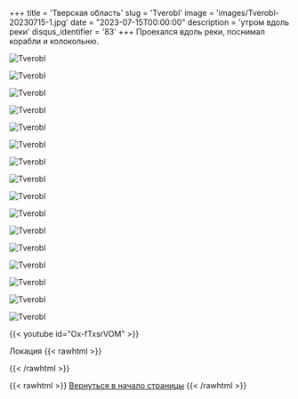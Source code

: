 +++
title = 'Тверская область'
slug = 'Tverobl'
image = 'images/Tverobl-20230715-1.jpg'
date = "2023-07-15T00:00:00"
description = 'утром вдоль реки'
disqus_identifier = '83'
+++
Проехался вдоль реки, поснимал корабли и колокольню.

![Tverobl](/images/Tverobl-20230715-2.jpg)

![Tverobl](/images/Tverobl-20230715-3.jpg)

![Tverobl](/images/Tverobl-20230715-4.jpg)

![Tverobl](/images/Tverobl-20230715-5.jpg)

![Tverobl](/images/Tverobl-20230715-6.jpg)

![Tverobl](/images/Tverobl-20230715-7.jpg)

![Tverobl](/images/Tverobl-20230715-8.jpg)

![Tverobl](/images/Tverobl-20230715-9.jpg)

![Tverobl](/images/Tverobl-20230715-10.jpg)

![Tverobl](/images/Tverobl-20230715-11.jpg)

![Tverobl](/images/Tverobl-20230715-12.jpg)

![Tverobl](/images/Tverobl-20230715-13.jpg)

![Tverobl](/images/Tverobl-20230715-14.jpg)

![Tverobl](/images/Tverobl-20230715-15.jpg)

![Tverobl](/images/Tverobl-20230715-16.jpg)

![Tverobl](/images/Tverobl-20230715-17.jpg)

{{< youtube id="Ox-fTxsrVOM" >}}

Локация
{{< rawhtml >}}
<script type="text/javascript" charset="utf-8" async src="https://api-maps.yandex.ru/services/constructor/1.0/js/?um=constructor%3A10ef9d826b8b35f2fe01bdc772f64e28fde1ca0cf09007f5b398304809384296&amp;width=90&amp;height=633&amp;lang=ru_RU&amp;scroll=true"></script>
{{< /rawhtml >}}

{{< rawhtml >}}
<a href="#">Вернуться в начало страницы</a>
{{< /rawhtml >}}